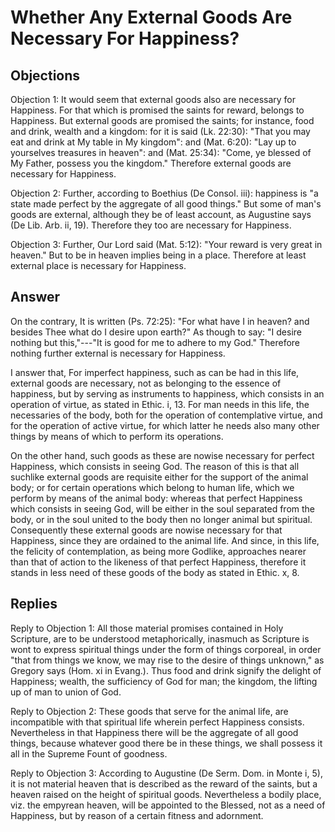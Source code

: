# Whether Any External Goods Are Necessary For Happiness?

## Objections

Objection 1: It would seem that external goods also are necessary for Happiness. For that which is promised the saints for reward, belongs to Happiness. But external goods are promised the saints; for instance, food and drink, wealth and a kingdom: for it is said (Lk. 22:30): "That you may eat and drink at My table in My kingdom": and (Mat. 6:20): "Lay up to yourselves treasures in heaven": and (Mat. 25:34): "Come, ye blessed of My Father, possess you the kingdom." Therefore external goods are necessary for Happiness.

Objection 2: Further, according to Boethius (De Consol. iii): happiness is "a state made perfect by the aggregate of all good things." But some of man's goods are external, although they be of least account, as Augustine says (De Lib. Arb. ii, 19). Therefore they too are necessary for Happiness.

Objection 3: Further, Our Lord said (Mat. 5:12): "Your reward is very great in heaven." But to be in heaven implies being in a place. Therefore at least external place is necessary for Happiness.

## Answer

On the contrary, It is written (Ps. 72:25): "For what have I in heaven? and besides Thee what do I desire upon earth?" As though to say: "I desire nothing but this,"---"It is good for me to adhere to my God." Therefore nothing further external is necessary for Happiness.

I answer that, For imperfect happiness, such as can be had in this life, external goods are necessary, not as belonging to the essence of happiness, but by serving as instruments to happiness, which consists in an operation of virtue, as stated in Ethic. i, 13. For man needs in this life, the necessaries of the body, both for the operation of contemplative virtue, and for the operation of active virtue, for which latter he needs also many other things by means of which to perform its operations.

On the other hand, such goods as these are nowise necessary for perfect Happiness, which consists in seeing God. The reason of this is that all suchlike external goods are requisite either for the support of the animal body; or for certain operations which belong to human life, which we perform by means of the animal body: whereas that perfect Happiness which consists in seeing God, will be either in the soul separated from the body, or in the soul united to the body then no longer animal but spiritual. Consequently these external goods are nowise necessary for that Happiness, since they are ordained to the animal life. And since, in this life, the felicity of contemplation, as being more Godlike, approaches nearer than that of action to the likeness of that perfect Happiness, therefore it stands in less need of these goods of the body as stated in Ethic. x, 8.

## Replies

Reply to Objection 1: All those material promises contained in Holy Scripture, are to be understood metaphorically, inasmuch as Scripture is wont to express spiritual things under the form of things corporeal, in order "that from things we know, we may rise to the desire of things unknown," as Gregory says (Hom. xi in Evang.). Thus food and drink signify the delight of Happiness; wealth, the sufficiency of God for man; the kingdom, the lifting up of man to union of God.

Reply to Objection 2: These goods that serve for the animal life, are incompatible with that spiritual life wherein perfect Happiness consists. Nevertheless in that Happiness there will be the aggregate of all good things, because whatever good there be in these things, we shall possess it all in the Supreme Fount of goodness.

Reply to Objection 3: According to Augustine (De Serm. Dom. in Monte i, 5), it is not material heaven that is described as the reward of the saints, but a heaven raised on the height of spiritual goods. Nevertheless a bodily place, viz. the empyrean heaven, will be appointed to the Blessed, not as a need of Happiness, but by reason of a certain fitness and adornment.